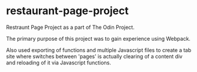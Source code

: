# restaurant-page-project

Restraunt Page Project as a part of The Odin Project.

The primary purpose of this project was to gain experience using Webpack.

Also used exporting of functions and multiple Javascript files to create a tab site where switches between 'pages' is actually clearing of a content div and reloading of it via Javascript functions.
